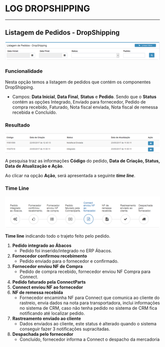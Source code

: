 # LOG DROPSHIPPING

---

## Listagem de Pedidos - DropShipping


![](/assets/sigeco-integracoes-01.png)


### Funcionalidade

Nesta opção temos a listagem de pedidos que contém os componentes DropShipping.

* Campos: **Data Inicial**, **Data Final**, **Status** e **Pedido**. Sendo que o **Status** contém as opções Integrado, Enviado para fornecedor, Pedido de compra recebido, Faturado, Nota fiscal enviada, Nota fiscal de remessa recebida e Concluído.

### Resultado

![](/assets/sigeco-integracoes-02.png)

A pesquisa traz as informações **Código** do pedido, **Data de Criação, Status, Data de Atualização e Ação**.

Ao clicar na opção **Ação**, será apresentada a seguinte **_time line_**.

### Time Line

![](/assets/statusDropShipping.png)

**Time line** indicando todo o trajeto feito pelo pedido.

1. **Pedido integrado ao Ábacos**
    * Pedido foi inserido/integrado no ERP Ábacos.
2. **Fornecedor confirmou recebimento**
    * Pedido enviado para o fornecedor e confirmado.
3. **Fornecedor enviou NF de Compra**
    * Pedido de compra recebido, fornecedor enviou NF Compra para Connect.
4. **Pedido faturado pela ConnectParts**
5. **Connect enviou NF ao fornecedor**
6. **NF de remessa recebida**
    * Fornecedor encaminha NF para Connect que comunica ao cliente do rastreio, envia dados na nota para transportadora, inclui informações no sistema de CRM, caso não tenha pedido no sistema de CRM fica notificando até localizar pedido.
7. **Rastreamento enviado ao cliente**
    * Dados enviados ao cliente, este status é alterado quando o sistema conseguir fazer 3 notificações supracitadas.
8. **Despachada pelo fornecedor**
    * Concluído, fornecedor informa a Connect o despacho da mercadoria

